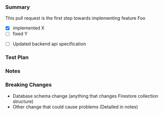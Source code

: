 ### Summary <!-- Required -->

<!-- Provide a general summary of your changes in the Title above -->
<!-- Itemize bug fixes, new features, and other changes -->
<!-- Feel free to break this into sub-sections, i.e. features, fixes, etc. -->
<!-- Some examples are shown below. -->

This pull request is the first step towards implementing feature Foo

- [x] implemented X
- [ ] fixed Y

<!-- Optional: If adding/updating endpoints, update the backend api specification (openapi.yaml) -->

- [ ] Updated backend api specification

### Test Plan <!-- Required -->

<!-- Provide screenshots or point out the additional unit tests -->

### Notes <!-- Optional -->

<!--- List any important or subtle points, future considerations, or other items of note. -->

### Breaking Changes <!-- Optional -->

<!-- Keep items that apply: -->

- Database schema change (anything that changes Firestore collection structure)
- Other change that could cause problems (Detailed in notes)
